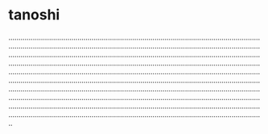 # tanoshi
..........................................................................................................................................................................................................................................................................................................................................................................................................................................................................................................................................................................................................................................................................................................................................................................................................................................................................................................................................................................................................................................................................................................................................................................................................................................................................................